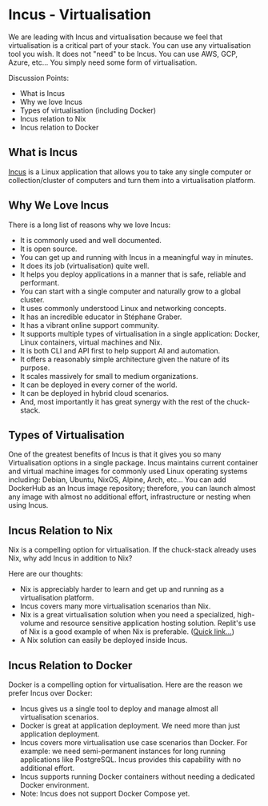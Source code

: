 # Incus - Virtualisation

We are leading with Incus and virtualisation because we feel that virtualisation is a critical part of your stack. You can use any virtualisation tool you wish. It does not "need" to be Incus. You can use AWS, GCP, Azure, etc... You simply need some form of virtualisation.

Discussion Points:
- What is Incus
- Why we love Incus
- Types of virtualisation (including Docker)
- Incus relation to Nix
- Incus relation to Docker

## What is Incus

[Incus](https://linuxcontainers.org/incus/docs/main/) is a Linux application that allows you to take any single computer or collection/cluster of computers and turn them into a virtualisation platform.

## Why We Love Incus

There is a long list of reasons why we love Incus:

- It is commonly used and well documented.
- It is open source.
- You can get up and running with Incus in a meaningful way in minutes.
- It does its job (virtualisation) quite well.
- It helps you deploy applications in a manner that is safe, reliable and performant.
- You can start with a single computer and naturally grow to a global cluster.
- It uses commonly understood Linux and networking concepts.
- It has an incredible educator in Stéphane Graber.
- It has a vibrant online support community.
- It supports multiple types of virtualisation in a single application: Docker, Linux containers, virtual machines and Nix.
- It is both CLI and API first to help support AI and automation.
- It offers a reasonably simple architecture given the nature of its purpose.
- It scales massively for small to medium organizations.
- It can be deployed in every corner of the world.
- It can be deployed in hybrid cloud scenarios.
- And, most importantly it has great synergy with the rest of the chuck-stack.

## Types of Virtualisation

One of the greatest benefits of Incus is that it gives you so many Virtualisation options in a single package. Incus maintains current container and virtual machine images for commonly used Linux operating systems including: Debian, Ubuntu, NixOS, Alpine, Arch, etc... You can add DockerHub as an Incus image repository; therefore, you can launch almost any image with almost no additional effort, infrastructure or nesting when using Incus.

## Incus Relation to Nix

Nix is a compelling option for virtualisation. If the chuck-stack already uses Nix, why add Incus in addition to Nix? 

Here are our thoughts:

- Nix is appreciably harder to learn and get up and running as a virtualisation platform.
- Incus covers many more virtualisation scenarios than Nix.
- Nix is a great virtualisation solution when you need a specialized, high-volume and resource sensitive application hosting solution. Replit's use of Nix is a good example of when Nix is preferable. ([Quick link...](https://blog.replit.com/nix_web_app))
- A Nix solution can easily be deployed inside Incus.

## Incus Relation to Docker

Docker is a compelling option for virtualisation. Here are the reason we prefer Incus over Docker:

- Incus gives us a single tool to deploy and manage almost all virtualisation scenarios.
- Docker is great at application deployment. We need more than just application deployment.
- Incus covers more virtualisation use case scenarios than Docker. For example: we need semi-permanent instances for long running applications like PostgreSQL. Incus provides this capability with no additional effort.
- Incus supports running Docker containers without needing a dedicated Docker environment.
- Note: Incus does not support Docker Compose yet.
